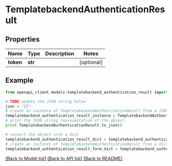 # TemplatebackendAuthenticationResult


## Properties
Name | Type | Description | Notes
------------ | ------------- | ------------- | -------------
**token** | **str** |  | [optional] 

## Example

```python
from openapi_client.models.templatebackend_authentication_result import TemplatebackendAuthenticationResult

# TODO update the JSON string below
json = "{}"
# create an instance of TemplatebackendAuthenticationResult from a JSON string
templatebackend_authentication_result_instance = TemplatebackendAuthenticationResult.from_json(json)
# print the JSON string representation of the object
print TemplatebackendAuthenticationResult.to_json()

# convert the object into a dict
templatebackend_authentication_result_dict = templatebackend_authentication_result_instance.to_dict()
# create an instance of TemplatebackendAuthenticationResult from a dict
templatebackend_authentication_result_form_dict = templatebackend_authentication_result.from_dict(templatebackend_authentication_result_dict)
```
[[Back to Model list]](../README.md#documentation-for-models) [[Back to API list]](../README.md#documentation-for-api-endpoints) [[Back to README]](../README.md)


